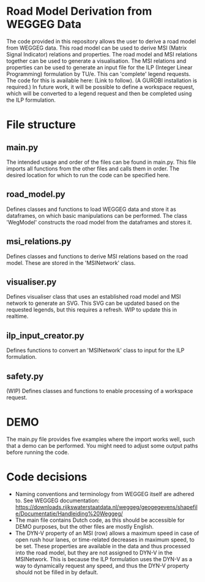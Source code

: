 # Road Model Derivation from WEGGEG Data
The code provided in this repository allows the user to derive a road model from WEGGEG data.
This road model can be used to derive MSI (Matrix Signal Indicator) relations and properties.
The road model and MSI relations together can be used to generate a visualisation.
The MSI relations and properties can be used to generate an input file
for the ILP (Integer Linear Programming) formulation by TU/e. This can 'complete' legend requests.
The code for this is available here: (Link to follow). (A GUROBI installation is required.)
In future work, it will be possible to define a workspace request, which will
be converted to a legend request and then be completed using the ILP formulation.

# File structure
## main.py
The intended usage and order of the files can be found in main.py.
This file imports all functions from the other files and calls them
in order. The desired location for which to run the code can be specified here.

## road_model.py
Defines classes and functions to load WEGGEG data and store it as dataframes,
on which basic manipulations can be performed. The class 'WegModel' constructs
the road model from the dataframes and stores it.

## msi_relations.py
Defines classes and functions to derive MSI relations based on the road model.
These are stored in the 'MSINetwork' class.

## visualiser.py
Defines visualiser class that uses an established road model and MSI network
to generate an SVG. This SVG can be updated based on the requested legends, but
this requires a refresh. WIP to update this in realtime.

## ilp_input_creator.py
Defines functions to convert an 'MSINetwork' class to input for the ILP formulation.

## safety.py
(WIP) Defines classes and functions to enable processing of a workspace request.

# DEMO
The main.py file provides five examples where the import works well, such that
a demo can be performed. You might need to adjust some output paths before running the code.

# Code decisions
* Naming conventions and terminology from WEGGEG itself are adhered to. See WEGGEG documentation:
https://downloads.rijkswaterstaatdata.nl/weggeg/geogegevens/shapefile/Documentatie/Handleiding%20Weggeg/
* The main file contains Dutch code, as this should be accessible for DEMO purposes,
but the other files are mostly English.
* The DYN-V property of an MSI (row) allows a maximum speed in case of open rush hour lanes,
or time-related decreases in maximum speed, to be set. These properties are available in the
data and thus processed into the road model, but they are not assigned to DYN-V in the
MSINetwork. This is because the ILP formulation uses the DYN-V as a way to dynamically
request any speed, and thus the DYN-V property should not be filled in by default.